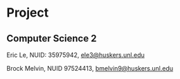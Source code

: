 # Project
## Computer Science 2

Eric Le, NUID: 35975942, ele3@huskers.unl.edu

Brock Melvin, NUID 97524413, bmelvin9@huskers.unl.edu
